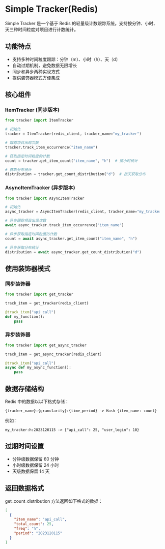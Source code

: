# Simple Tracker(Redis)

Simple Tracker 是一个基于 Redis 的轻量级计数跟踪系统，支持按分钟、小时、天三种时间粒度对项目进行计数统计。

## 功能特点

- 支持多种时间粒度跟踪：分钟（m）、小时（h）、天（d）
- 自动过期机制，避免数据无限增长
- 同步和异步两种实现方式
- 提供装饰器模式方便集成

## 核心组件

### ItemTracker (同步版本)

```python
from tracker import ItemTracker

# 初始化
tracker = ItemTracker(redis_client, tracker_name="my_tracker")

# 跟踪项目出现次数
tracker.track_item_occurrence("item_name")

# 获取指定时间粒度的计数
count = tracker.get_item_count("item_name", "h")  # 按小时统计

# 获取分布统计
distribution = tracker.get_count_distribution("d")  # 按天获取分布
```

### AsyncItemTracker (异步版本)

```python
from tracker import AsyncItemTracker

# 初始化
async_tracker = AsyncItemTracker(redis_client, tracker_name="my_tracker")

# 异步跟踪项目出现次数
await async_tracker.track_item_occurrence("item_name")

# 异步获取指定时间粒度的计数
count = await async_tracker.get_item_count("item_name", "h")

# 异步获取分布统计
distribution = await async_tracker.get_count_distribution("d")
```

## 使用装饰器模式

### 同步装饰器

```python
from tracker import get_tracker

track_item = get_tracker(redis_client)

@track_item("api_call")
def my_function():
    pass
```

### 异步装饰器

```python
from tracker import get_async_tracker

track_item = get_async_tracker(redis_client)

@track_item("api_call")
async def my_async_function():
    pass
```

## 数据存储结构

Redis 中的数据以以下格式存储：

```
{tracker_name}:{granularity}:{time_period} -> Hash {item_name: count}
```

例如：

```
my_tracker:h:2023120115 -> {"api_call": 25, "user_login": 10}
```

## 过期时间设置

- 分钟级数据保留 60 分钟
- 小时级数据保留 24 小时
- 天级数据保留 14 天

## 返回数据格式

get_count_distribution 方法返回如下格式的数据：

```json
[
  {
    "item_name": "api_call",
    "total_count": 25,
    "freq": "h",
    "period": "2023120115"
  }
]
```
